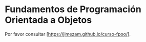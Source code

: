 # Fundamentos de Programación Orientada a Objetos

Por favor consultar [https://jimezam.github.io/curso-fpoo/].